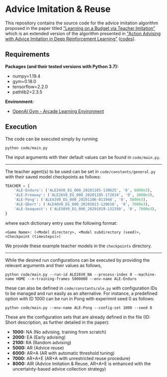 # Advice Imitation & Reuse

This repository contains the source code for the advice imitation algorithm proposed in the paper titled ["Learning on a Budget via Teacher Imitation"](https://arxiv.org/abs/2104.08440) which is an extended version of the algorithm presented in ["Action Advising with Advice Imitation in Deep Reinforcement Learning"](https://arxiv.org/abs/2104.08441) ([codes](https://github.com/ercumentilhan/naive-advice-imitation)).

## Requirements

**Packages (and their tested versions with Python 3.7):**
- numpy=1.19.4
- gym=0.18.0
- tensorflow=2.2.0
- pathlib2=2.3.5

**Environment:**
- [OpenAI Gym - Arcade Learning Environment](https://github.com/openai/gym/blob/master/docs/environments.md#atari)

## Execution

The code can be executed simply by running
```
python code/main.py
```

The input arguments with their default values can be found in `code/main.py`.

---

The teacher agent(s) to be used can be set in `code/constants/general.py` with their saved model checkpoints as follows:
```python
TEACHER = {
    'ALE-Enduro': ('ALE24V0_EG_000_20201105-130625', '0', 6000e3),
    'ALE-Freeway': ('ALE26V0_EG_000_20201105-172634', '0', 3000e3),
    'ALE-Pong': ('ALE43V0_EG_000_20201106-011948', '0', 5800e3),
    'ALE-Qbert': ('ALE46V0_EG_000_20201023-120616', '0', 7000e3),
    'ALE-Seaquest': ('ALE50V0_EG_000_20201019-132350', '0', 7000e3),
}
```
where each dictionary entry uses the following format:
```
<Game Name>: (<Model directory>, <Model subdirectory (seed)>, <Checkpoint (timesteps)>)
```
We provide these example teacher models in the `checkpoints` directory.

---

While the desired run configurations can be executed by providing the relevant arguments and their values as follows,

```
python code/main.py --run-id ALE26V0_NA --process-index 0 --machine-name HOME --n-training-frames 5000000 --env-name ALE-Enduro
```

these can also be defined in `code/constants/ale.py`  with configuration IDs to be managed and run easily as an alternative. For instance, a predefined option with ID 1000 can be run in Pong with experimnt seed 0 as follows:

```
python code/main.py --env-name ALE-Pong --config-set 1000 --seed 0
```

These are the configuration sets that are already defined in the file (ID: Short description, as further detailed in the paper):

- **1000:** NA (No advising, training from scratch)
- **2000:** EA (Early advising)
- **2100:** RA (Random advising)
- **5000:** AR (Advice reuse)
- **6000:** AR+A (AR with automatic threshold tuning)
- **7000:** AR+A+E (AR+A with unrestricted reuse procedure)
- **8000:** AIR (Advice Imitation & Reuse, AR+A+E is enhanced with the uncertainty-based advice collection strategy)
